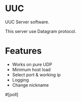 # UUC
UUC Server software.

This server use Datagram protocol.

# Features
* Works on pure UDP
* Minimum host load
* Select port & working ip
* Logging
* Change nickname

#[poll]
